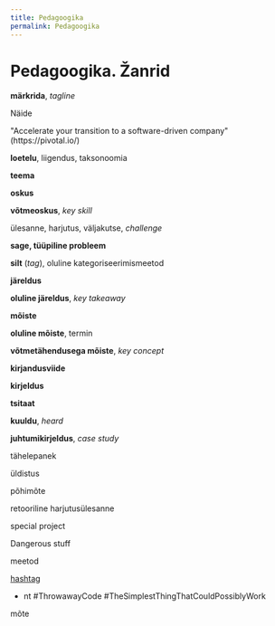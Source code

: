 ```yaml
---
title: Pedagoogika
permalink: Pedagoogika
---
```


# Pedagoogika. Žanrid

__märkrida__, _tagline_

<p class='tags'>Näide</p>
"Accelerate your transition to a software-driven company" (https://pivotal.io/) 

__loetelu__, liigendus, taksonoomia

__teema__

__oskus__

  __võtmeoskus__, _key skill_

ülesanne, harjutus, väljakutse, _challenge_

__sage, tüüpiline probleem__

__silt__ (_tag_), oluline kategoriseerimismeetod

__järeldus__

__oluline järeldus__, _key takeaway_

__mõiste__

__oluline mõiste__, termin

__võtmetähendusega mõiste__, _key concept_

__kirjandusviide__

__kirjeldus__

__tsitaat__

__kuuldu__, _heard_

__juhtumikirjeldus__, _case study_

tähelepanek

üldistus

põhimõte

retooriline harjutusülesanne

special project

Dangerous stuff

meetod

[hashtag](https://en.wikipedia.org/wiki/Hashtag)
  - nt #ThrowawayCode #TheSimplestThingThatCouldPossiblyWork

mõte